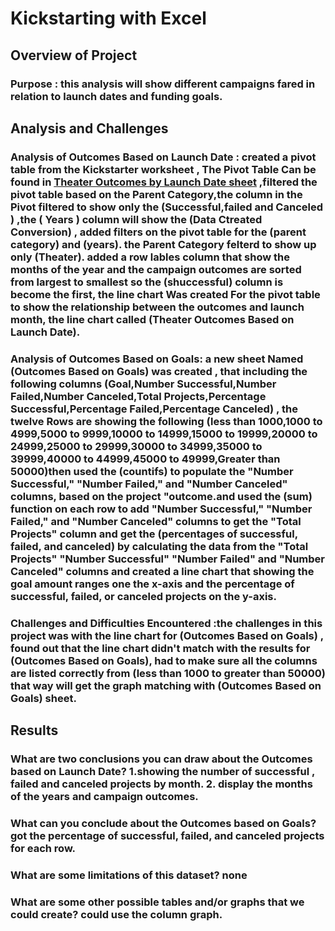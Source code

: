 
# Kickstarting with Excel

## Overview of Project

### Purpose : this analysis will show different campaigns fared in relation to launch dates and funding goals.

## Analysis and Challenges


### Analysis of Outcomes Based on Launch Date : created a pivot table from the Kickstarter worksheet , The Pivot Table Can be found in [Theater Outcomes by Launch Date sheet](https://github.com/Ahmed-nidhal/Kickstarter-analysis-/blob/main/Resources/pivot%20table%20(theater%20outcomes%20by%20launch%20date).PNG) ,filtered the pivot table based on the Parent Category,the column in the Pivot filtered to show only the (Successful,failed and Canceled ) ,the ( Years ) column will show the (Data Ctreated Conversion) , added filters on the pivot table for the (parent category) and (years). the Parent Category felterd to show up only (Theater). added a row lables column that show the months of the year and the campaign outcomes are sorted from largest to smallest so the (shuccessful) column is become the first, the line chart Was created For the pivot table to show the relationship between the outcomes and launch month,  the line chart called (Theater Outcomes Based on Launch Date).

### Analysis of Outcomes Based on Goals: a new sheet Named (Outcomes Based on Goals) was created , that including the following columns (Goal,Number Successful,Number Failed,Number Canceled,Total Projects,Percentage Successful,Percentage Failed,Percentage Canceled) , the twelve Rows are showing the following (less than 1000,1000 to 4999,5000 to 9999,10000 to 14999,15000 to 19999,20000 to 24999,25000 to 29999,30000 to 34999,35000 to 39999,40000 to 44999,45000 to 49999,Greater than 50000)then used the (countifs) to populate the "Number Successful," "Number Failed," and "Number Canceled" columns, based on the project "outcome.and used the (sum) function on each row to add "Number Successful," "Number Failed," and "Number Canceled" columns to get the "Total Projects" column and get the (percentages of successful, failed, and canceled) by calculating the data from the "Total Projects" "Number Successful" "Number Failed" and "Number Canceled" columns and created a line chart that showing the goal amount ranges one the x-axis and the percentage of successful, failed, or canceled projects on the y-axis.

### Challenges and Difficulties Encountered :the challenges in this project was with the line chart for (Outcomes Based on Goals) , found out that the line chart didn't match with the results for (Outcomes Based on Goals), had to make sure all the columns are listed correctly from (less than 1000 to greater than 50000) that way will get the graph matching with (Outcomes Based on Goals) sheet.

## Results

### What are two conclusions you can draw about the Outcomes based on Launch Date? 1.showing the number of successful , failed and canceled projects by month. 2. display the months of the years and campaign outcomes. 

### What can you conclude about the Outcomes based on Goals? got the percentage of successful, failed, and canceled projects for each row.

### What are some limitations of this dataset? none

### What are some other possible tables and/or graphs that we could create? could use the column graph.
